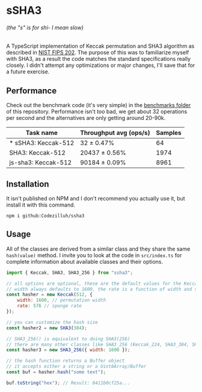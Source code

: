 # sSHA3

###### (the "s" is for shi- I mean slow)

A TypeScript implementation of Keccak permutation and SHA3 algorithm as described in [NIST FIPS 202](https://doi.org/10.6028/NIST.FIPS.202). The purpose of this was to familiarize myself with SHA3, as a result the code matches the standard specifications really closely. I didn't attempt any optimizations or major changes, I'll save that for a future exercise.

## Performance

Check out the benchmark code (it's very simple) in the [benchmarks folder](https://github.com/Codezilluh/sSHA3/tree/main/benchmarks) of this repository. Performance isn't _too_ bad, we get about 32 operations per second and the alternatives are only getting around 20-90k.


| Task name             | Throughput avg (ops/s) | Samples |
| --------------------- | ---------------------- | ------- |
| * sSHA3: Keccak-512     | 32 ± 0.47%             | 64      |
| SHA3: Keccak-512      | 20437 ± 0.56%          | 1974    |
| js-sha3: Keccak-512   | 90184 ± 0.09%          | 8961    |


## Installation

It isn't published on NPM and I don't recommend you actually use it, but install it with this command.

```shell
npm i github:Codezilluh/ssha3
```

## Usage

All of the classes are derived from a similar class and they share the same `hash(value)` method. I invite you to look at the code in `src/index.ts` for complete information about available classes and their options.

```js
import { Keccak, SHA3, SHA3_256 } from "ssha3";

// all options are optional, these are the default values for the Keccak and SHA3 class
// width always defaults to 1600, the rate is a function of width and size by default.
const hasher = new Keccak(512, {
	width: 1600, // permutation width
	rate: 576 // sponge rate
});

// you can customize the hash size
const hasher2 = new SHA3(384);

// SHA3_256() is equivalent to doing SHA3(256)
// there are many other classes like SHA3_256 (Keccak_224, SHA3_384, SHA3_512, etc.)
const hasher3 = new SHA3_256({ width: 1600 });

// the hash function returns a Buffer object
// it accepts either a string or a Uint8Array/Buffer
const buf = hasher.hash("some text");

buf.toString("hex"); // Result: 8411b0cf25a...
```
